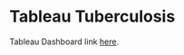 # Tableau Tuberculosis

Tableau Dashboard link [here](https://public.tableau.com/views/GlobalTuberculosis_15795295331690/Dashboard3?:display_count=y&:origin=viz_share_link).
